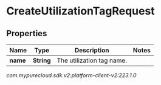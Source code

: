 # CreateUtilizationTagRequest


## Properties

| Name | Type | Description | Notes |
| ------------ | ------------- | ------------- | ------------- |
| **name** | **String** | The utilization tag name. |  |




_com.mypurecloud.sdk.v2:platform-client-v2:223.1.0_
